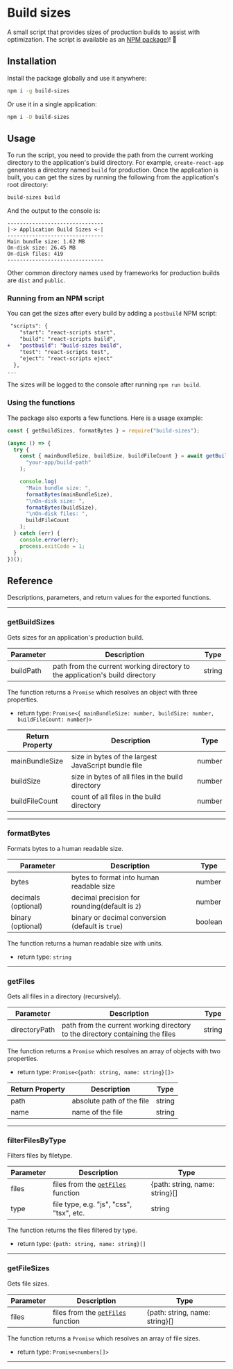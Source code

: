 # Build sizes

A small script that provides sizes of production builds to assist with optimization. The script is available as an [NPM package](https://www.npmjs.com/package/build-sizes))! 🚀 

## Installation

Install the package globally and use it anywhere:

```bash
npm i -g build-sizes
```

Or use it in a single application:

```bash
npm i -D build-sizes
```

## Usage

To run the script, you need to provide the path from the current working directory to the application's build directory. For example, `create-react-app` generates a directory named `build` for production. Once the application is built, you can get the sizes by running the following from the application's root directory:

```bash
build-sizes build
```

And the output to the console is:

```
-------------------------------
|-> Application Build Sizes <-|
-------------------------------
Main bundle size: 1.62 MB
On-disk size: 26.45 MB
On-disk files: 419
-------------------------------
```

Other common directory names used by frameworks for production builds are `dist` and `public`.

### Running from an NPM script

You can get the sizes after every build by adding a `postbuild` NPM script:

```diff
 "scripts": {
    "start": "react-scripts start",
    "build": "react-scripts build",
+   "postbuild": "build-sizes build",
    "test": "react-scripts test",
    "eject": "react-scripts eject"
  },
...
```

The sizes will be logged to the console after running `npm run build`.

### Using the functions

The package also exports a few functions. Here is a usage example:

```js
const { getBuildSizes, formatBytes } = require("build-sizes");

(async () => {
  try {
    const { mainBundleSize, buildSize, buildFileCount } = await getBuildSizes(
      "your-app/build-path"
    );

    console.log(
      "Main bundle size: ",
      formatBytes(mainBundleSize),
      "\nOn-disk size: ",
      formatBytes(buildSize),
      "\nOn-disk files: ",
      buildFileCount
    );
  } catch (err) {
    console.error(err);
    process.exitCode = 1;
  }
})();
```


## Reference

Descriptions, parameters, and return values for the exported functions.

---

### getBuildSizes

Gets sizes for an application's production build.

| Parameter | Description                                                                  | Type   |
| --------- | ---------------------------------------------------------------------------- | ------ |
| buildPath | path from the current working directory to the application's build directory | string |

The function returns a `Promise` which resolves an object with three properties.
- return type: `Promise<{ mainBundleSize: number, buildSize: number, buildFileCount: number}>`

| Return Property | Description                                         | Type   |
| --------------- | --------------------------------------------------- | ------ |
| mainBundleSize  | size in bytes of the largest JavaScript bundle file | number |
| buildSize       | size in bytes of all files in the build directory   | number |
| buildFileCount  | count of all files in the build directory           | number |

---

### formatBytes

Formats bytes to a human readable size.

| Parameter           | Description                                      | Type    |
| ------------------- | ------------------------------------------------ | ------- |
| bytes               | bytes to format into human readable size         | number  |
| decimals (optional) | decimal precision for rounding(default is `2`)   | number  |
| binary (optional)   | binary or decimal conversion (default is `true`) | boolean |

The function returns a human readable size with units.
- return type: `string`

---

### getFiles

Gets all files in a directory (recursively).

| Parameter     | Description                                                                   | Type   |
| ------------- | ----------------------------------------------------------------------------- | ------ |
| directoryPath | path from the current working directory to the directory containing the files | string |

The function returns a `Promise` which resolves an array of objects with two properties.
- return type: `Promise<{path: string, name: string}[]>`

| Return Property | Description               | Type   |
| --------------- | ------------------------- | ------ |
| path            | absolute path of the file | string |
| name            | name of the file          | string |

---

### filterFilesByType

Filters files by filetype.

| Parameter | Description                                     | Type                           |
| --------- | ----------------------------------------------- | ------------------------------ |
| files     | files from the [`getFiles`](#getfiles) function | {path: string, name: string}[] |
| type      | file type, e.g. "js", "css", "tsx", etc.        | string                         |

The function returns the files filtered by type.
- return type: `{path: string, name: string}[]`

---

### getFileSizes

Gets file sizes.

| Parameter | Description                                     | Type                           |
| --------- | ----------------------------------------------- | ------------------------------ |
| files     | files from the [`getFiles`](#getfiles) function | {path: string, name: string}[] |


The function returns a `Promise` which resolves an array of file sizes.
- return type: `Promise<numbers[]>`

---